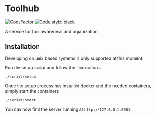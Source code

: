 # Toolhub

[![CodeFactor](https://www.codefactor.io/repository/github/bkmakerspace/toolhub/badge)](https://www.codefactor.io/repository/github/bkmakerspace/toolhub) [![Code style: black](https://img.shields.io/badge/code%20style-black-000000.svg)](https://github.com/ambv/black)

A service for tool awareness and organization.

## Installation

Developing on unix based systems is only supported at this moment.

Run the setup script and follow the instructions.

```bash
./script/setup
````

Once the setup process has installed docker and the needed containers, simply start the containers
```bash
./script/start
```

You can now find the server running at `http://127.0.0.1:8001`.
